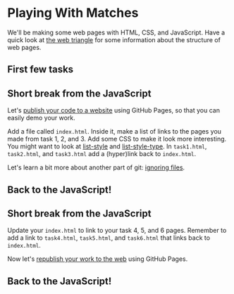 # Playing With Matches

We'll be making some web pages with HTML, CSS, and JavaScript. Have a quick look at [the web triangle](./web-triangle.md) for some information about the structure of web pages.

## First few tasks



## Short break from the JavaScript

Let's [publish your code to a website](publish-your-code-to-a-website.md) using GitHub Pages, so that you can easily demo your work.

Add a file called `index.html`. Inside it, make a list of links to the pages you made from task 1, 2, and 3. Add some CSS to make it look more interesting. You might want to look at [list-style](https://developer.mozilla.org/en-US/docs/Web/CSS/list-style) and  [list-style-type](https://developer.mozilla.org/en-US/docs/Web/CSS/list-style-type). In `task1.html`, `task2.html`, and `task3.html` add a (hyper)link back to `index.html`.

Let's learn a bit more about another part of git: [ignoring files](gitignore.md).

## Back to the JavaScript!



## Short break from the JavaScript

Update your `index.html` to link to your task 4, 5, and 6 pages. Remember to add a link to `task4.html`, `task5.html`, and `task6.html` that links back to `index.html`.  

Now let's [republish your work to the web](republish-your-work-to-the-web.md) using GitHub Pages.

## Back to the JavaScript!
